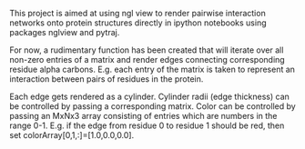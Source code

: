 This project is aimed at using ngl view to render pairwise interaction networks onto protein structures directly in
ipython notebooks using packages nglview and pytraj.

For now, a rudimentary function has been created that will iterate over all non-zero entries of a matrix and render
edges connecting corresponding residue alpha carbons. E.g. each entry of the matrix is taken to represent an interaction
between pairs of residues in the protein.

Each edge gets rendered as a cylinder. Cylinder radii (edge thickness) can be controlled by passing a corresponding matrix.
Color can be controlled by passing an MxNx3 array consisting of entries which are numbers in the range 0-1.
E.g. if the edge from residue 0 to residue 1 should be red, then set colorArray[0,1,:]=[1.0,0.0,0.0].

